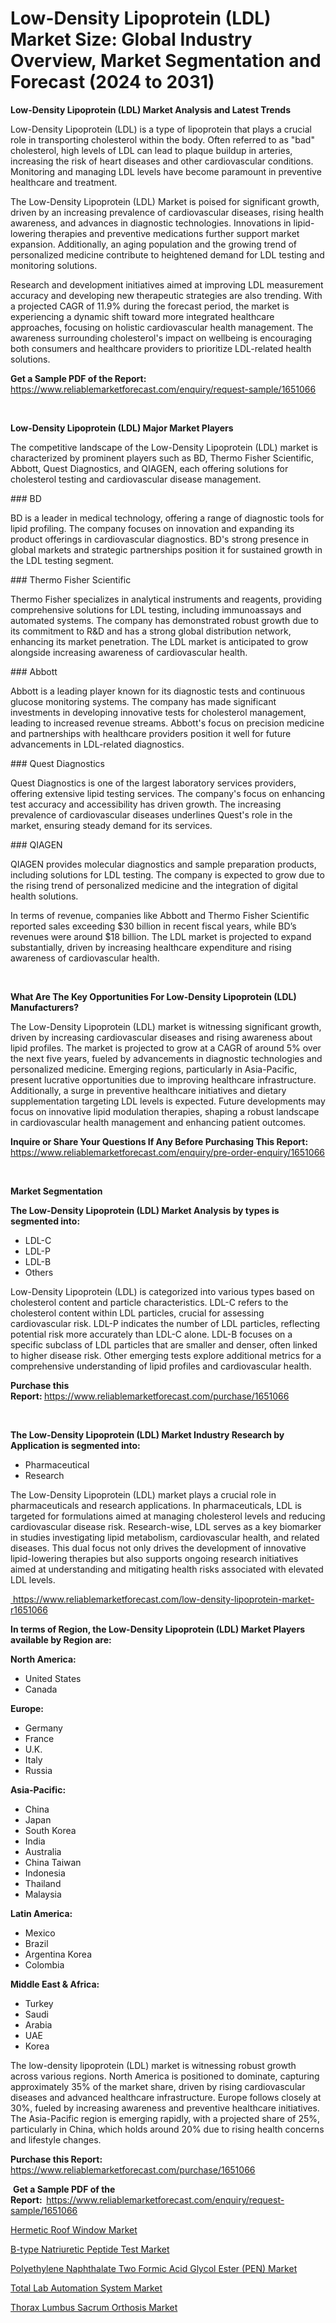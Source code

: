 <p><h1>Low-Density Lipoprotein (LDL) Market Size: Global Industry Overview, Market Segmentation and Forecast (2024 to 2031)</h1></p><p><strong>Low-Density Lipoprotein (LDL) Market Analysis and Latest Trends</strong></p>
<p><p>Low-Density Lipoprotein (LDL) is a type of lipoprotein that plays a crucial role in transporting cholesterol within the body. Often referred to as "bad" cholesterol, high levels of LDL can lead to plaque buildup in arteries, increasing the risk of heart diseases and other cardiovascular conditions. Monitoring and managing LDL levels have become paramount in preventive healthcare and treatment.</p><p>The Low-Density Lipoprotein (LDL) Market is poised for significant growth, driven by an increasing prevalence of cardiovascular diseases, rising health awareness, and advances in diagnostic technologies. Innovations in lipid-lowering therapies and preventive medications further support market expansion. Additionally, an aging population and the growing trend of personalized medicine contribute to heightened demand for LDL testing and monitoring solutions.</p><p>Research and development initiatives aimed at improving LDL measurement accuracy and developing new therapeutic strategies are also trending. With a projected CAGR of 11.9% during the forecast period, the market is experiencing a dynamic shift toward more integrated healthcare approaches, focusing on holistic cardiovascular health management. The awareness surrounding cholesterol's impact on wellbeing is encouraging both consumers and healthcare providers to prioritize LDL-related health solutions.</p></p>
<p><strong>Get a Sample PDF of the Report:&nbsp;</strong> <a href="https://www.reliablemarketforecast.com/enquiry/request-sample/1651066?utm_campaign=1108&utm_medium=2&utm_source=Github&utm_content=ia&utm_term=08122024&utm_id=low-density-lipoprotein-ldl">https://www.reliablemarketforecast.com/enquiry/request-sample/1651066</a></p>
<p>&nbsp;</p>
<p><strong>Low-Density Lipoprotein (LDL) Major Market Players</strong></p>
<p><p>The competitive landscape of the Low-Density Lipoprotein (LDL) market is characterized by prominent players such as BD, Thermo Fisher Scientific, Abbott, Quest Diagnostics, and QIAGEN, each offering solutions for cholesterol testing and cardiovascular disease management.</p><p>### BD</p><p>BD is a leader in medical technology, offering a range of diagnostic tools for lipid profiling. The company focuses on innovation and expanding its product offerings in cardiovascular diagnostics. BD's strong presence in global markets and strategic partnerships position it for sustained growth in the LDL testing segment.</p><p>### Thermo Fisher Scientific</p><p>Thermo Fisher specializes in analytical instruments and reagents, providing comprehensive solutions for LDL testing, including immunoassays and automated systems. The company has demonstrated robust growth due to its commitment to R&D and has a strong global distribution network, enhancing its market penetration. The LDL market is anticipated to grow alongside increasing awareness of cardiovascular health.</p><p>### Abbott</p><p>Abbott is a leading player known for its diagnostic tests and continuous glucose monitoring systems. The company has made significant investments in developing innovative tests for cholesterol management, leading to increased revenue streams. Abbott's focus on precision medicine and partnerships with healthcare providers position it well for future advancements in LDL-related diagnostics.</p><p>### Quest Diagnostics</p><p>Quest Diagnostics is one of the largest laboratory services providers, offering extensive lipid testing services. The company's focus on enhancing test accuracy and accessibility has driven growth. The increasing prevalence of cardiovascular diseases underlines Quest's role in the market, ensuring steady demand for its services.</p><p>### QIAGEN</p><p>QIAGEN provides molecular diagnostics and sample preparation products, including solutions for LDL testing. The company is expected to grow due to the rising trend of personalized medicine and the integration of digital health solutions.</p><p>In terms of revenue, companies like Abbott and Thermo Fisher Scientific reported sales exceeding $30 billion in recent fiscal years, while BD’s revenues were around $18 billion. The LDL market is projected to expand substantially, driven by increasing healthcare expenditure and rising awareness of cardiovascular health.</p></p>
<p>&nbsp;</p>
<p><strong>What Are The Key Opportunities For Low-Density Lipoprotein (LDL) Manufacturers?</strong></p>
<p><p>The Low-Density Lipoprotein (LDL) market is witnessing significant growth, driven by increasing cardiovascular diseases and rising awareness about lipid profiles. The market is projected to grow at a CAGR of around 5% over the next five years, fueled by advancements in diagnostic technologies and personalized medicine. Emerging regions, particularly in Asia-Pacific, present lucrative opportunities due to improving healthcare infrastructure. Additionally, a surge in preventive healthcare initiatives and dietary supplementation targeting LDL levels is expected. Future developments may focus on innovative lipid modulation therapies, shaping a robust landscape in cardiovascular health management and enhancing patient outcomes.</p></p>
<p><strong>Inquire or Share Your Questions If Any Before Purchasing This Report:</strong> <a href="https://www.reliablemarketforecast.com/enquiry/pre-order-enquiry/1651066?utm_campaign=1108&utm_medium=2&utm_source=Github&utm_content=ia&utm_term=08122024&utm_id=low-density-lipoprotein-ldl">https://www.reliablemarketforecast.com/enquiry/pre-order-enquiry/1651066</a></p>
<p>&nbsp;</p>
<p><strong>Market Segmentation</strong></p>
<p><strong>The Low-Density Lipoprotein (LDL) Market Analysis by types is segmented into:</strong></p>
<p><ul><li>LDL-C</li><li>LDL-P</li><li>LDL-B</li><li>Others</li></ul></p>
<p><p>Low-Density Lipoprotein (LDL) is categorized into various types based on cholesterol content and particle characteristics. LDL-C refers to the cholesterol content within LDL particles, crucial for assessing cardiovascular risk. LDL-P indicates the number of LDL particles, reflecting potential risk more accurately than LDL-C alone. LDL-B focuses on a specific subclass of LDL particles that are smaller and denser, often linked to higher disease risk. Other emerging tests explore additional metrics for a comprehensive understanding of lipid profiles and cardiovascular health.</p></p>
<p><strong>Purchase this Report:&nbsp;</strong><a href="https://www.reliablemarketforecast.com/purchase/1651066?utm_campaign=1108&utm_medium=2&utm_source=Github&utm_content=ia&utm_term=08122024&utm_id=low-density-lipoprotein-ldl">https://www.reliablemarketforecast.com/purchase/1651066</a></p>
<p>&nbsp;</p>
<p><strong>The Low-Density Lipoprotein (LDL) Market Industry Research by Application is segmented into:</strong></p>
<p><ul><li>Pharmaceutical</li><li>Research</li></ul></p>
<p><p>The Low-Density Lipoprotein (LDL) market plays a crucial role in pharmaceuticals and research applications. In pharmaceuticals, LDL is targeted for formulations aimed at managing cholesterol levels and reducing cardiovascular disease risk. Research-wise, LDL serves as a key biomarker in studies investigating lipid metabolism, cardiovascular health, and related diseases. This dual focus not only drives the development of innovative lipid-lowering therapies but also supports ongoing research initiatives aimed at understanding and mitigating health risks associated with elevated LDL levels.</p></p>
<p><a href="https://www.reliablemarketforecast.com/low-density-lipoprotein-market-r1651066?utm_campaign=1108&utm_medium=2&utm_source=Github&utm_content=ia&utm_term=08122024&utm_id=low-density-lipoprotein-ldl">&nbsp;https://www.reliablemarketforecast.com/low-density-lipoprotein-market-r1651066</a></p>
<p><strong>In terms of Region, the Low-Density Lipoprotein (LDL) Market Players available by Region are:</strong></p>
<p>
    <p> <strong> North America: </strong>
        <ul>
            <li>United States</li>
            <li>Canada</li>
        </ul>
        </p> 
    <p> <strong> Europe: </strong>
        <ul>
            <li>Germany</li>
            <li>France</li>
            <li>U.K.</li>
            <li>Italy</li>
            <li>Russia</li>
        </ul>
        </p> 
    <p> <strong> Asia-Pacific: </strong>
        <ul>
            <li>China</li>
            <li>Japan</li>
            <li>South Korea</li>
            <li>India</li>
            <li>Australia</li>
            <li>China Taiwan</li>
            <li>Indonesia</li>
            <li>Thailand</li>
            <li>Malaysia</li>
        </ul>
        </p> 
    <p> <strong> Latin America: </strong>
        <ul>
            <li>Mexico</li>
            <li>Brazil</li>
            <li>Argentina Korea</li>
            <li>Colombia</li>
        </ul>
        </p> 
    <p> <strong> Middle East & Africa: </strong>
        <ul>
            <li>Turkey</li>
            <li>Saudi</li>
            <li>Arabia</li>
            <li>UAE</li>
            <li>Korea</li>
        </ul>
    </p>
    </p>
<p><p>The low-density lipoprotein (LDL) market is witnessing robust growth across various regions. North America is positioned to dominate, capturing approximately 35% of the market share, driven by rising cardiovascular diseases and advanced healthcare infrastructure. Europe follows closely at 30%, fueled by increasing awareness and preventive healthcare initiatives. The Asia-Pacific region is emerging rapidly, with a projected share of 25%, particularly in China, which holds around 20% due to rising health concerns and lifestyle changes.</p></p>
<p><strong>Purchase this Report: </strong><a href="https://www.reliablemarketforecast.com/purchase/1651066?utm_campaign=1108&utm_medium=2&utm_source=Github&utm_content=ia&utm_term=08122024&utm_id=low-density-lipoprotein-ldl">https://www.reliablemarketforecast.com/purchase/1651066</a></p>
<p>&nbsp;<strong>Get a Sample PDF of the Report:&nbsp;&nbsp;</strong><a href="https://www.reliablemarketforecast.com/enquiry/request-sample/1651066?utm_campaign=1108&utm_medium=2&utm_source=Github&utm_content=ia&utm_term=08122024&utm_id=low-density-lipoprotein-ldl">https://www.reliablemarketforecast.com/enquiry/request-sample/1651066</a></p>
<p><strong></strong></p>
<p><p><a href="https://github.com/CliffMedina6/Market-Research-Report-List-7/blob/main/hermetic-roof-window-market.md?utm_campaign=1108&utm_medium=2&utm_source=Github&utm_content=ia&utm_term=08122024&utm_id=low-density-lipoprotein-ldl">Hermetic Roof Window Market</a></p><p><a href="https://www.linkedin.com/pulse/b-type-natriuretic-peptide-test-industry-report-market-share-rlaze?utm_campaign=1108&utm_medium=2&utm_source=Github&utm_content=ia&utm_term=08122024&utm_id=low-density-lipoprotein-ldl">B-type Natriuretic Peptide Test Market</a></p><p><a href="https://www.linkedin.com/pulse/the-sympatico-insight-9odme?utm_campaign=1108&utm_medium=2&utm_source=Github&utm_content=ia&utm_term=08122024&utm_id=low-density-lipoprotein-ldl">Polyethylene Naphthalate Two Formic Acid Glycol Ester (PEN) Market</a></p><p><a href="https://www.linkedin.com/pulse/estimating-total-lab-automation-system-market-size-future-growth-tj9ye?utm_campaign=1108&utm_medium=2&utm_source=Github&utm_content=ia&utm_term=08122024&utm_id=low-density-lipoprotein-ldl">Total Lab Automation System Market</a></p><p><a href="https://www.linkedin.com/pulse/forecasts-thorax-lumbus-sacrum-orthosis-market-anticipated-vb8he?utm_campaign=1108&utm_medium=2&utm_source=Github&utm_content=ia&utm_term=08122024&utm_id=low-density-lipoprotein-ldl">Thorax Lumbus Sacrum Orthosis Market</a></p></p>